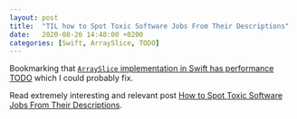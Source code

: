 ```yaml
---
layout: post
title:  "TIL how to Spot Toxic Software Jobs From Their Descriptions"
date:   2020-08-26 14:40:00 +0200
categories: [Swift, ArraySlice, TODO]
---
```

Bookmarking that [`ArraySlice` implementation in Swift has performance TODO](https://github.com/apple/swift/blob/f158e6afce7f87ea2a48f8fe2db0c014a875d556/stdlib/public/core/ArraySlice.swift#L998) which I could probably fix.

Read extremely interesting and relevant post [How to Spot Toxic Software Jobs From Their Descriptions](https://medium.com/swlh/how-to-spot-toxic-software-jobs-from-their-descriptions-c53cf224417f).
